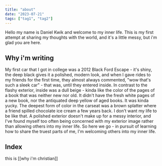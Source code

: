 ```yaml
---
title: "about"
date: "2023-07-21"
tags: ["tag1", "tag2"]
---
```



Hello my name is Daniel Kwik and welcome to my inner life. This is my first attempt at sharing my thoughts with the world, and it's a little messy, but i'm glad you are here.

## Why i'm writing
My first car that I got in college was a 2012 Black Ford Escape - it's shiny, the deep black gives it a polished, modern look, and when I gave rides to my friends for the first time, they almost always commented, "wow that's such a sleek car" - that was, until they entered inside. In contrast to the flashy exterior, inside was a dull beige - kinda like the color of the pages of a book that was neither new nor old. It didn't have the fresh white pages of a new book, nor the antiquated deep yellow of aged books. It was kinda yucky. The deepest form of color in the carseat was a brown splatter where a friend spilled chocolate ice cream a few years back. I don't want my life to be like that. A polished exterior doesn't make up for a messy interior, and I've found myself too often being concerned with my exterior image rather than allowing others into my inner life. So here we go - in pursuit of learning how to share the truest parts of me, I'm welcoming others into my inner life.

## Index
this is [[why i'm christian]]

